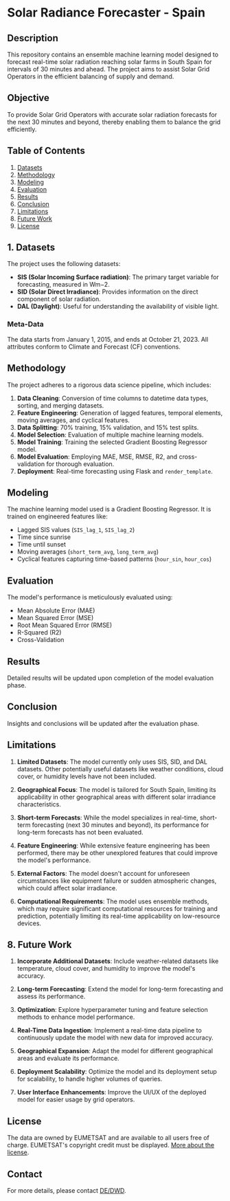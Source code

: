 # Solar Radiance Forecaster - Spain

## Description

This repository contains an ensemble machine learning model designed to forecast real-time solar radiation reaching solar farms in South Spain for intervals of 30 minutes and ahead. The project aims to assist Solar Grid Operators in the efficient balancing of supply and demand.

## Objective

To provide Solar Grid Operators with accurate solar radiation forecasts for the next 30 minutes and beyond, thereby enabling them to balance the grid efficiently.

## Table of Contents

1. [Datasets](#datasets)
2. [Methodology](#methodology)
3. [Modeling](#modeling)
4. [Evaluation](#evaluation)
5. [Results](#results)
6. [Conclusion](#conclusion)
7. [Limitations](#limitations)
8. [Future Work](#futureWork)
9. [License](#license)

## <a name="datasets"></a>1. Datasets

The project uses the following datasets:

- **SIS (Solar Incoming Surface radiation)**: The primary target variable for forecasting, measured in Wm−2.
- **SID (Solar Direct Irradiance)**: Provides information on the direct component of solar radiation.
- **DAL (Daylight)**: Useful for understanding the availability of visible light.

### Meta-Data

The data starts from January 1, 2015, and ends at October 21, 2023. All attributes conform to Climate and Forecast (CF) conventions.

## Methodology

The project adheres to a rigorous data science pipeline, which includes:

1. **Data Cleaning**: Conversion of time columns to datetime data types, sorting, and merging datasets.
2. **Feature Engineering**: Generation of lagged features, temporal elements, moving averages, and cyclical features.
3. **Data Splitting**: 70% training, 15% validation, and 15% test splits.
4. **Model Selection**: Evaluation of multiple machine learning models.
5. **Model Training**: Training the selected Gradient Boosting Regressor model.
6. **Model Evaluation**: Employing MAE, MSE, RMSE, R2, and cross-validation for thorough evaluation.
7. **Deployment**: Real-time forecasting using Flask and `render_template`.

## Modeling

The machine learning model used is a Gradient Boosting Regressor. It is trained on engineered features like:

- Lagged SIS values (`SIS_lag_1`, `SIS_lag_2`)
- Time since sunrise
- Time until sunset
- Moving averages (`short_term_avg`, `long_term_avg`)
- Cyclical features capturing time-based patterns (`hour_sin`, `hour_cos`)

## Evaluation

The model's performance is meticulously evaluated using:

- Mean Absolute Error (MAE)
- Mean Squared Error (MSE)
- Root Mean Squared Error (RMSE)
- R-Squared (R2)
- Cross-Validation

## Results

Detailed results will be updated upon completion of the model evaluation phase.

## Conclusion

Insights and conclusions will be updated after the evaluation phase.

## Limitations

1. **Limited Datasets**: The model currently only uses SIS, SID, and DAL datasets. Other potentially useful datasets like weather conditions, cloud cover, or humidity levels have not been included.
  
2. **Geographical Focus**: The model is tailored for South Spain, limiting its applicability in other geographical areas with different solar irradiance characteristics.

3. **Short-term Forecasts**: While the model specializes in real-time, short-term forecasting (next 30 minutes and beyond), its performance for long-term forecasts has not been evaluated.

4. **Feature Engineering**: While extensive feature engineering has been performed, there may be other unexplored features that could improve the model's performance.

5. **External Factors**: The model doesn't account for unforeseen circumstances like equipment failure or sudden atmospheric changes, which could affect solar irradiance.

6. **Computational Requirements**: The model uses ensemble methods, which may require significant computational resources for training and prediction, potentially limiting its real-time applicability on low-resource devices.

## <a name="futureWork"></a>8. Future Work

1. **Incorporate Additional Datasets**: Include weather-related datasets like temperature, cloud cover, and humidity to improve the model's accuracy.

2. **Long-term Forecasting**: Extend the model for long-term forecasting and assess its performance.

3. **Optimization**: Explore hyperparameter tuning and feature selection methods to enhance model performance.

4. **Real-Time Data Ingestion**: Implement a real-time data pipeline to continuously update the model with new data for improved accuracy.

5. **Geographical Expansion**: Adapt the model for different geographical areas and evaluate its performance.

6. **Deployment Scalability**: Optimize the model and its deployment setup for scalability, to handle higher volumes of queries.

7. **User Interface Enhancements**: Improve the UI/UX of the deployed model for easier usage by grid operators.


## License

The data are owned by EUMETSAT and are available to all users free of charge. EUMETSAT's copyright credit must be displayed. [More about the license](https://doi.org/10.5676/EUM_SAF_CM/SARAH/V003).

## Contact

For more details, please contact [DE/DWD](mailto:contact.cmsaf@dwd.de).
